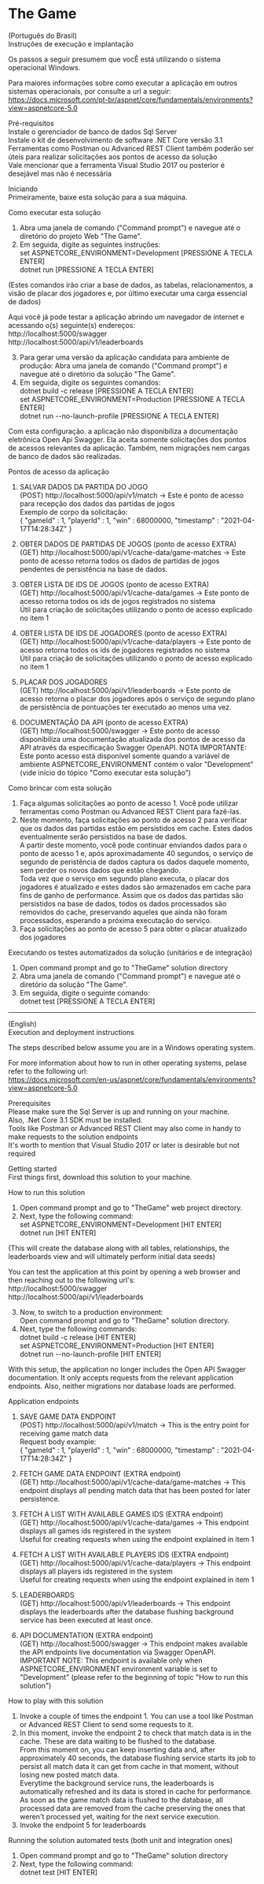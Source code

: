 # The Game

(Português do Brasil)<br />
Instruções de execução e implantação

Os passos a seguir presumem que vocÊ está utilizando o sistema operacional Windows.

Para maiores informações sobre como executar a aplicação em outros sistemas operacionais, por consulte a url a seguir:<br/>
https://docs.microsoft.com/pt-br/aspnet/core/fundamentals/environments?view=aspnetcore-5.0

Pré-requisitos<br />
Instale o gerenciador de banco de dados Sql Server<br />
Instale o kit de desenvolvimento de software .NET Core versão 3.1<br />
Ferramentas como Postman ou Advanced REST Client também poderão ser úteis para realizar solicitações aos pontos de acesso da solução<br />
Vale mencionar que a ferramenta Visual Studio 2017 ou posterior é desejável mas não é necessária<br />

Iniciando<br/>
Primeiramente, baixe esta solução para a sua máquina.

Como executar esta solução<br />
1. Abra uma janela de comando ("Command prompt") e navegue até o diretório do projeto Web "The Game".<br />
2. Em seguida, digite as seguintes instruções:<br />
   set ASPNETCORE_ENVIRONMENT=Development [PRESSIONE A TECLA ENTER]<br/>
   dotnet run [PRESSIONE A TECLA ENTER]<br/>
   
(Estes comandos irão criar a base de dados, as tabelas, relacionamentos, a visão de placar dos jogadores e, por último executar uma carga essencial de dados)<br/>

Aqui você já pode testar a aplicação abrindo um navegador de internet e acessando o(s) seguinte(s) endereços:<br />
http://localhost:5000/swagger<br/>
http://localhost:5000/api/v1/leaderboards<br/>

3. Para gerar uma versão da aplicação candidata para ambiente de produção:
Abra uma janela de comando ("Command prompt") e navegue até o diretório da solução "The Game".<br />
4. Em seguida, digite os seguintes comandos:<br/>
 dotnet build -c release [PRESSIONE A TECLA ENTER]<br/>
 set ASPNETCORE_ENVIRONMENT=Production [PRESSIONE A TECLA ENTER]<br/>
 dotnet run --no-launch-profile [PRESSIONE A TECLA ENTER]<br/>

Com esta configuração. a aplicação não disponibiliza a documentação eletrônica Open Api Swagger.
Ela aceita somente solicitações dos pontos de acessos relevantes da aplicação.
Também, nem migrações nem cargas de banco de dados são realizadas.

Pontos de acesso da aplicação
1. SALVAR DADOS DA PARTIDA DO JOGO<br/>
(POST) http://localhost:5000/api/v1/match -> Este é ponto de acesso para recepção dos dados das partidas de jogos<br/>
Exemplo de corpo da solicitação:<br/>
{
    "gameId" : 1,
    "playerId" : 1,
    "win" : 68000000,
    "timestamp" : "2021-04-17T14:28:34Z"
}

2. OBTER DADOS DE PARTIDAS DE JOGOS (ponto de acesso EXTRA)<br/>
(GET) http://localhost:5000/api/v1/cache-data/game-matches -> Este ponto de acesso retorna todos os dados de partidas de jogos pendentes de persistência na base de dados.

3. OBTER LISTA DE IDS DE JOGOS (ponto de acesso EXTRA)<br/>
(GET) http://localhost:5000/api/v1/cache-data/games -> Este ponto de acesso retorna todos os ids de jogos registrados no sistema<br/>
Útil para criação de solicitações utilizando o ponto de acesso explicado no item 1

4. OBTER LISTA DE IDS DE JOGADORES (ponto de acesso EXTRA)<br/>
(GET) http://localhost:5000/api/v1/cache-data/players -> Este ponto de acesso retorna todos os ids de jogadores registrados no sistema<br/>
Útil para criação de solicitações utilizando o ponto de acesso explicado no item 1

5. PLACAR DOS JOGADORES<br/>
(GET) http://localhost:5000/api/v1/leaderboards -> Este ponto de acesso retorna o placar dos jogadores após o serviço de segundo plano de persistência de pontuações ter executado ao menos uma vez.

6. DOCUMENTAÇÃO DA API (ponto de acesso EXTRA)<br/>
(GET) http://localhost:5000/swagger -> Este ponto de acesso disponibiliza uma documentação atualizada dos pontos de acesso da API através da especificação Swagger OpenAPI.
NOTA IMPORTANTE: Este ponto acesso está disponível somente quando a variável de ambiente ASPNETCORE_ENVIRONMENT contém o valor "Development" (vide início do tópico "Como executar esta solução")

Como brincar com esta solução<br/>
1. Faça algumas solicitações ao ponto de acesso 1. Você pode utilizar ferramentas como Postman ou Advanced REST Client para fazê-las.<br/>
2. Neste momento, faça solicitações ao ponto de acesso 2 para verificar que os dados das partidas estão em persistidos em cache. Estes dados eventualmente serão persistidos na base de dados.<br/>
A partir deste momento, você pode continuar enviandos dados para o ponto de acesso 1 e, após aproximadamente 40 segundos, o serviço de segundo de peristência de dados captura os dados daquele momento, sem perder os novos dados que estão chegando.<br/>
Toda vez que o serviço em segundo plano executa, o placar dos jogadores é atualizado e estes dados são armazenados em cache para fins de ganho de performance.
Assim que os dados das partidas são persistidos na base de dados, todos os dados processados são removidos do cache, preservando aqueles que ainda não foram processados, esperando a próxima executação do serviço.<br/>
3. Faça solicitações ao ponto de acesso 5 para obter o placar atualizado dos jogadores

Executando os testes automatizados da solução (unitários e de integração)
1. Open command prompt and go to "TheGame" solution directory<br/>
1. Abra uma janela de comando ("Command prompt") e navegue até o diretório da solução "The Game".<br/>
3. Em seguida, digite o seguinte comando:<br/>
   dotnet test [PRESSIONE A TECLA ENTER]

--------------------------------------------------------------------------------------------------------------------------------------------------

(English)<br />
Execution and deployment instructions

The steps described below assume you are in a Windows operating system.

For more information about how to run in other operating systems, pelase refer to the following url:<br/>
https://docs.microsoft.com/en-us/aspnet/core/fundamentals/environments?view=aspnetcore-5.0

Prerequisites<br/>
Please make sure the Sql Server is up and running on your machine.<br/>
Also, .Net Core 3.1 SDK must be installed.<br/>
Tools like Postman or Advanced REST Client may also come in handy to make requests to the solution endpoints<br/>
It's worth to mention that Visual Studio 2017 or later is desirable but not required<br/>

Getting started<br/>
First things first, download this solution to your machine.

How to run this solution<br/>
1. Open command prompt and go to "TheGame" web project directory.<br/>
2. Next, type the following command:<br/>
   set ASPNETCORE_ENVIRONMENT=Development [HIT ENTER]<br/>
   dotnet run [HIT ENTER]<br/>

(This will create the database along with all tables, relationships, the leaderboards view and will ultimately perform initial data seeds)<br/>

You can test the application at this point by opening a web browser and then reaching out to the following url's:<br/>
http://localhost:5000/swagger<br/>
http://localhost:5000/api/v1/leaderboards<br/>

3. Now, to switch to a production environment:<br/>
Open command prompt and go to "TheGame" solution directory.<br/>
4. Next, type the following commands:<br/>
 dotnet build -c release [HIT ENTER]<br/>
 set ASPNETCORE_ENVIRONMENT=Production [HIT ENTER]<br/>
 dotnet run --no-launch-profile [HIT ENTER]<br/>

With this setup, the application no longer includes the Open API Swagger documentation.
It only accepts requests from the relevant application endpoints.
Also, neither migrations nor database loads are performed.

Application endpoints
1. SAVE GAME DATA ENDPOINT<br/>
(POST) http://localhost:5000/api/v1/match -> This is the entry point for receiving game match data<br/>
Request body example:<br/>
{
    "gameId" : 1,
    "playerId" : 1,
    "win" : 68000000,
    "timestamp" : "2021-04-17T14:28:34Z"
}

2. FETCH GAME DATA ENDPOINT (EXTRA endpoint)<br/>
(GET)  http://localhost:5000/api/v1/cache-data/game-matches -> This endpoint displays all pending match data that has been posted for later persistence.

3. FETCH A LIST WITH AVAILABLE GAMES IDS (EXTRA endpoint)<br/>
(GET)  http://localhost:5000/api/v1/cache-data/games -> This endpoint displays all games ids registered in the system<br/>
Useful for creating requests when using the endpoint explained in item 1

4. FETCH A LIST WITH AVAILABLE PLAYERS IDS (EXTRA endpoint)<br/>
(GET)  http://localhost:5000/api/v1/cache-data/players -> This endpoint displays all players ids registered in the system<br/>
Useful for creating requests when using the endpoint explained in item 1

5. LEADERBOARDS<br/>
(GET)  http://localhost:5000/api/v1/leaderboards -> This endpoint displays the leaderboards after the database flushing background service
has been executed at least once.

6. API DOCUMENTATION (EXTRA endpoint)<br/>
(GET)  http://localhost:5000/swagger -> This endpoint makes available the API endpoints live documentation via Swagger OpenAPI.
IMPORTANT NOTE: This endpoint is available only when ASPNETCORE_ENVIRONMENT environment variable is set to "Development" (please refer to the beginning of topic "How to run this solution")

How to play with this solution<br/>
1. Invoke a couple of times the endpoint 1. You can use a tool like Postman or Advanced REST Client to send some requests to it.<br/>
2. In this moment, invoke the endpoint 2 to check that match data is in the cache. These are data waiting to be flushed to the database.<br/>
From this moment on, you can keep inserting data and, after approximately 40 seconds, the database flushing service starts its job to persist all match data
it can get from cache in that moment, without losing new posted match data.<br/>
Everytime the background service runs, the leaderboards is automatically refreshed and its data is stored in cache for performance.
As soon as the game match data is flushed to the database, all processed data are removed from the cache preserving the ones that weren't processed yet,
waiting for the next service execution.<br/>
3. Invoke the endpoint 5 for leaderboards

Running the solution automated tests (both unit and integration ones)
1. Open command prompt and go to "TheGame" solution directory<br/>
2. Next, type the following command:<br/>
   dotnet test [HIT ENTER]
